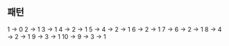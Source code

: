 ## 패턴

1 -> 0
2 -> 1
3 -> 1
4 -> 2 -> 1
5 -> 4 -> 2 -> 1
6 -> 2 -> 1
7 -> 6 -> 2 -> 1
8 -> 4 -> 2 -> 1
9 -> 3 -> 1
10 -> 9 -> 3 -> 1
